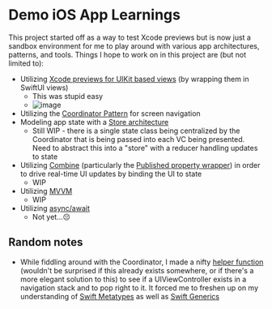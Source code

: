 # Demo iOS App Learnings
This project started off as a way to test Xcode previews but is now just a sandbox environment for me to play around with various app architectures, patterns, and tools. Things I hope to work on in this project are (but not limited to):
- Utilizing [Xcode previews for UIKit based views](https://www.avanderlee.com/xcode/xcode-previews/) (by wrapping them in SwiftUI views)
  - This was stupid easy
  - ![image](https://user-images.githubusercontent.com/10534528/142751377-21e236a3-da95-47a0-a02f-8969819fd114.png)
- Utilizing the [Coordinator Pattern](https://www.hackingwithswift.com/articles/71/how-to-use-the-coordinator-pattern-in-ios-apps) for screen navigation
- Modeling app state with a [Store architecture](https://www.pointfree.co/collections/composable-architecture/reducers-and-stores)
  - Still WIP - there is a single state class being centralized by the Coordinator that is being passed into each VC being presented. Need to abstract this into a "store" with a reducer handling updates to state
- Utilizing [Combine](https://developer.apple.com/documentation/combine) (particularly the [Published property wrapper](https://developer.apple.com/documentation/combine/published)) in order to drive real-time UI updates by binding the UI to state
  - WIP
- Utilizing [MVVM](https://www.swiftbysundell.com/articles/different-flavors-of-view-models-in-swift/)
  - WIP
- Utilizing [async/await](https://docs.swift.org/swift-book/LanguageGuide/Concurrency.html)
  - Not yet...😔

## Random notes
- While fiddling around with the Coordinator, I made a nifty [helper function](https://github.com/benlee3/uikit-with-xcode-preview/blob/main/uikit-preview-test/Coordinator/Coordinator.swift#L71) (wouldn't be surprised if this already exists somewhere, or if there's a more elegant solution to this) to see if a UIViewController exists in a navigation stack and to pop right to it. It forced me to freshen up on my understanding of [Swift Metatypes](https://swiftrocks.com/whats-type-and-self-swift-metatypes) as well as [Swift Generics](https://docs.swift.org/swift-book/LanguageGuide/Generics.html)

